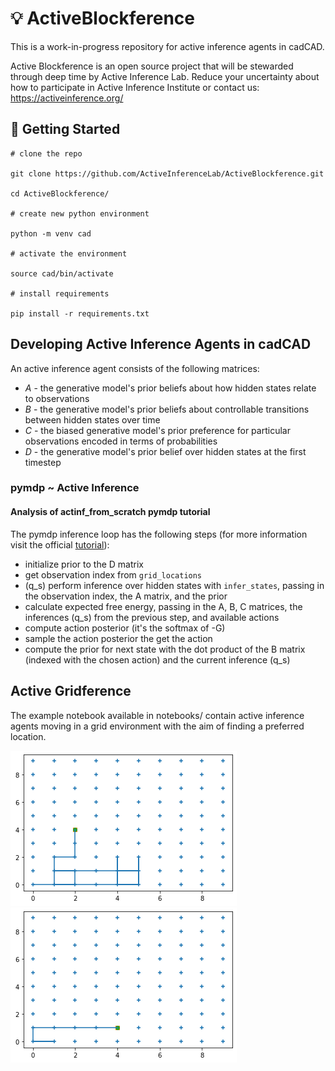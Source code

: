 # 💡 ActiveBlockference

This is a work-in-progress repository for active inference agents in cadCAD.

Active Blockference is an open source project that will be stewarded through deep time by Active Inference Lab.
Reduce your uncertainty about how to participate in Active Inference Institute or contact us: https://activeinference.org/ 

## 🚧 Getting Started

```
# clone the repo

git clone https://github.com/ActiveInferenceLab/ActiveBlockference.git

cd ActiveBlockference/

# create new python environment

python -m venv cad

# activate the environment

source cad/bin/activate

# install requirements

pip install -r requirements.txt
```


## Developing Active Inference Agents in cadCAD

An active inference agent consists of the following matrices:
- $A$ - the generative model's prior beliefs about how hidden states relate to observations
- $B$ - the generative model's prior beliefs about controllable transitions between hidden states over time
- $C$ - the biased generative model's prior preference for particular observations encoded in terms of probabilities
- $D$ - the generative model's prior belief over hidden states at the first timestep

### pymdp ~ Active Inference
#### Analysis of actinf_from_scratch pymdp tutorial

The pymdp inference loop has the following steps (for more information visit the official [tutorial](https://pymdp-rtd.readthedocs.io/en/latest/notebooks/active_inference_from_scratch.html)):
- initialize prior to the D matrix
- get observation index from `grid_locations`
- (q_s) perform inference over hidden states with `infer_states`, passing in the observation index, the A matrix, and the prior
- calculate expected free energy, passing in the A, B, C matrices, the inferences (q_s) from the previous step, and available actions
- compute action posterior (it's the softmax of -G)
- sample the action posterior the get the action
- compute the prior for next state with the dot product of the B matrix (indexed with the chosen action) and the current inference (q_s)

## Active Gridference

The example notebook available in notebooks/ contain active inference agents moving in a grid environment with the aim of finding a preferred location.

![](agent0.png) ![](agent_1.png)
